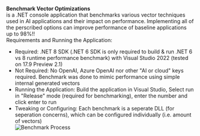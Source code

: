 **Benchmark Vector Optimizations**  
is a .NET console application that benchmarks various vector techniques used in AI applications and their impact on performance. Implementing all of the perscribed options can improve performance of baseline applications up to 98%!!    
Requirements and Running the Application:
- Required: .NET 8 SDK (.NET 6 SDK is only required to build & run .NET 6 vs 8 runtime performance benchmark) with Visual Studio 2022 (tested on 17.9 Preview 2.1)  
- Not Required: No OpenAI, Azure OpenAI nor other "AI or cloud" keys required. Benchmark was done to mimic performance using simple internal generated vectors  
- Running the Application: Build the application in Visual Studio, Select run in "Release" mode (required for benchmarking), enter the number and click enter to run  
- Tweaking or Configuring: Each benchmark is a seperate DLL (for seperation concerns), which can be configured individually (i.e. amount of vectors)  
![Benchmark Process](https://github.com/bartczernicki/VectorEmbeddingsSimilarityOptimizations/blob/master/Images/BenchmarkProcess.gif)
